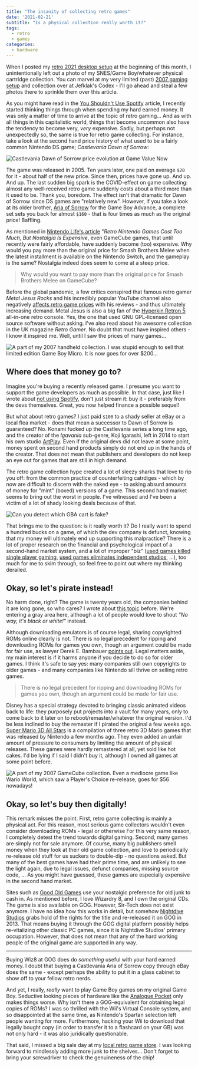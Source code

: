 ```yaml
---
title: "The insanity of collecting retro games"
date: '2021-02-21'
subtitle: "Is a physical collection really worth it?"
tags:
  - retro
  - games
categories:
  - hardware
---
```


When I posted my [retro 2021 desktop setup](/post/2021/02/my-retro-desktop-setup/) at the beginning of this month, I unintentionally left out a photo of my SNES/Game Boy/whatever physical cartridge collection. You can marvel at my very limited (past) [2007 gaming setup](https://jefklakscodex.com/articles/features/gaming-setup-2007-flashback/) and collection over at Jefklak's Codex - I'll go ahead and steal a few photos there to sprinkle them over this article. 

As you might have read in the [You Shouldn't Use Spotify](/2021/02/you-shouldnt-use-spotify/) article, I recently started thinking things through when spending my hard earned money. It was only a matter of time to arrive at the topic of retro gaming... And as with all things in this capitalistic world, things that become uncommon also have the tendency to become very, _very_ expensive. Sadly, but perhaps not unexpectedly so, the same is true for retro game collecting. For instance, take a look at the second hand price history of what used to be a fairly common Nintendo DS game; _Castlevania Dawn of Sorrow_:

![](../valuegamenow.jpg "Castlevania Dawn of Sorrow price evolution at Game Value Now")

The game was released in 2005. Ten years later, one paid on average `$20` for it - about half of the new price. Since then, prices have gone up. And up. And up. The last sudden big spark is the COVID-effect on game collecting: almost any well-received retro game suddenly costs about a third more than it used to be. Thank you, boredom. The effect isn't that dramatic for Dawn of Sorrow since DS games are "relatively new". However, if you take a look at its older brother, [Aria of Sorrow](https://gamevaluenow.com/gameboy-advance/Castlevania-Aria-of-Sorrow?gameid=167) for the Game Boy Advance, a complete set sets you back for almost `$160` - that is four times as much as the original price! Baffling.

As mentioned in [Nintendo Life's article](https://www.nintendolife.com/news/2021/02/soapbox_retro_nintendo_games_cost_too_much_but_nostalgia_is_expensive) "_Retro Nintendo Games Cost Too Much, But Nostalgia Is Expensive_, even GameCube games, that until recently were fairly affordable, have suddenly become (too) expensive. Why would you pay more than the original price for Smash Brothers Melee when the latest installment is available on the Nintendo Switch, and the gameplay is the same? Nostalgia indeed does seem to come at a steep price. 

> Why would you want to pay more than the original price for Smash Brothers Melee on GameCube?

Before the global pandemic, a few critics conspired that famous retro gamer _Metal Jesus Rocks_ and his incredibly popular YouTube channel also negatively [affects retro game prices](https://www.reddit.com/r/gamecollecting/comments/8jmiwi/how_metal_jesus_rocks_affects_retro_video_game/) with his reviews - and thus ultimately increasing demand. Metal Jesus is also a big fan of the [Hyperkin Retron 5](https://hyperkin.com/retro/retron-5.html) all-in-one retro console. Yes, the one that used GNU GPL-licensed open source software without asking. I've also read about his awesome collection in the UK magazine _Retro Gamer_. No doubt that must have inspired others - I know it inspired me. Well, until I saw the prices of many games...

![](../nostalgia_handhelds.jpg "A part of my 2007 handheld collection. I was stupid enough to sell that limited edition Game Boy Micro. It is now goes for over $200...")

## Where does that money go to?

Imagine you're buying a recently released game. I presume you want to support the game developers as much as possible. In that case, just like I wrote about [not using Spotify](/2021/02/you-shouldnt-use-spotify/), don't just stream it: buy it - preferably from the devs themselves. Great, you now helped finance a possible sequel! 

But what about retro games? I just paid `$100` to a shady seller at eBay or a local flea market - does that mean a successor to Dawn of Sorrow is guaranteed? No. Konami fucked up the Castlevania series a long time ago, and the creator of the _Igavania_ sub-genre, Koji Igarashi, left in 2014 to start his own studio [ArtPlay](https://artplayinc.com/). Even if the original devs did not leave at some point, money spent on second hand products simply do not end up in the hands of the creator. That does not mean that publishers and developers do not keep an eye out for games that are still in high demand. 

The retro game collection hype created a lot of sleezy sharks that love to rip you off: from the common practice of counterfeiting catrdiges - which by now are difficult to discern with the naked eye - to asking absurd amounts of money for "mint" (boxed) versions of a game. This second hand market seems to bring out the worst in people. I've witnessed and I've been a victim of a lot of shady looking deals because of that. 

![](/img/fake-gba.jpg "Can you detect which GBA cart is fake?")

That brings me to the question: is it really worth it? Do I really want to spend a hundred bucks on a game, of which the dev company is defunct, knowing that my money will ultimately end up supporting this malpractice? There is a lot of proper research on the financial and psychological impact of a second-hand market system, and a lot of improper "biz" ([used games killed single player gaming](https://www.gamesindustry.biz/articles/2012-03-19-used-games-business-is-killing-single-player-experience-says-frontier-developments), [used games eliminates independent studios](https://www.gamesindustry.biz/articles/2012-04-12-the-real-cost-of-used-games), ...), too much for me to skim through, so feel free to point out where my thinking derailed. 

## Okay, so let's pirate instead!

No harm done, right? The game is twenty years old, the companies behind it are long gone, so who cares? I wrote about [this topic](/post/2018/12/over-analoog-en-digitaal/) before. We're entering a gray area here, although a lot of people would love to shout _"No way, it's black or white!"_ instead.

Although downloading emulators is of course legal, sharing copyrighted ROMs online clearly is not. There is no legal precedent for ripping and downloading ROMs for games you own, though an argument could be made for fair use, as lawyer Derek E. Bambauer [points out](https://www.howtogeek.com/262758/is-downloading-retro-video-game-roms-ever-legal/). Legal matters aside, my main interest is if it harms anyone if you decide to do so for older games. I think it's safe to say yes: many companies still own copyrights to older games - and many companies like Nintendo sill thrive on selling retro games.

> There is no legal precedent for ripping and downloading ROMs for games you own, though an argument could be made for fair use.

Disney has a special strategy devoted to bringing classic animated videos back to life: they purposely put projects into a vault for many years, only to come back to it later on to reboot/remaster/whatever the original version. I'd be less inclined to buy the remaster if I pirated the original a few weeks ago. [Super Mario 3D All Stars](https://jefklakscodex.com/articles/features/super-mario-64-aged-badly/) is a compilation of three retro 3D Mario games that was released by Nintendo a few months ago. They even added an unfair amount of pressure to consumers by limiting the amount of physical releases. These games were hardly remastered at all, yet sold like hot cakes. I'd be lying if I said I didn't buy it, although I owned all games at some point before. 

![](../nostalgia_gamecubecrt.jpg "A part of my 2007 GameCube collection. Even a mediocre game like Wario World, which saw a Player's Choice re-release, goes for $56 nowadays!")

## Okay, so let's buy then digitally!

This remark misses the point. First, retro game collecting is mainly a physical act. For this reason, most serious game collectors wouldn't even consider downloading ROMs - legal or otherwise For this very same reason, I completely detest the trend towards digital gaming. Second, many games are simply not for sale anymore. Of course, many big publishers smell money when they look at their old game collection, and love to periodically re-release old stuff for us suckers to double-dip - no questions asked. But many of the best games have had their prime time, and are unlikely to see the light again, due to legal issues, defunct companies, missing source code, ... As you might have guessed, these games are especially expensive in the second hand market. 

Sites such as [Good Old Games](https://gog.com) use your nostalgic preference for old junk to cash in. As mentioned before, I love Wizardry 8, and I own the original CDs. The game is also available on GOG. However, Sir-Tech does not exist anymore. I have no idea how this works in detail, but somehow [Nightdive Studios](https://www.nightdivestudios.com/) grabs hold of the rights for the title and re-released it on GOG in 2013. That means buying it through the GOG digital platform possibly helps re-vitalizing other classic PC games, since it is Nightdive Studios' primary occupation. However, that does not mean that any of the hard working people of the original game are supported in any way. 

---

Buying Wiz8 at GOG does do _something_ useful with your hard earned money. I doubt that buying a Castlevania Aria of Sorrow copy through eBay does the same - except perhaps the ability to put it in a glass cabinet to show off to your fellow retro nerds. 

And yet, I really, _really_ want to play Game Boy games on my original Game Boy. Seductive looking pieces of hardware like the [Analogue Pocket](https://www.analogue.co/pocket) only makes things worse. Why isn't there a GOG-equivalent for obtaining legal copies of ROMs? I was so thrilled with the Wii's Virtual Console system, and so disappointed at the same time, as Nintendo's Spartan selection left people wanting for more. Furthermore, hacking your Wii to download that legally bought copy (in order to transfer it to a flashcard on your GB) was not only hard - it was also juridically questionable.

That said, I missed a big sale day at my [local retro game store](https://retrogamestore.be/). I was looking forward to mindlessly adding more junk to the shelves... Don't forget to bring your screwdriver to check the genuineness of the chip!
